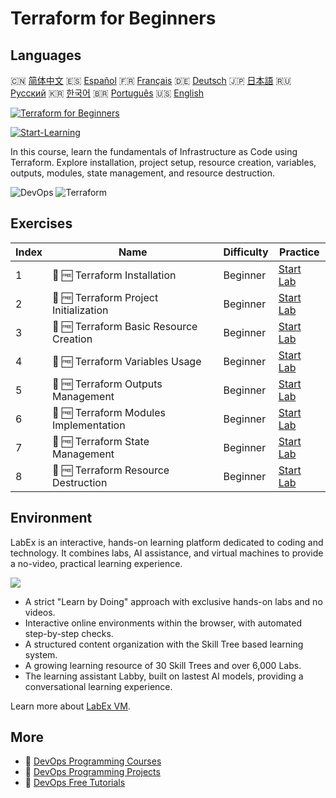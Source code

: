 # Terraform for Beginners

## Languages

🇨🇳 [简体中文](README_zh.md) 🇪🇸 [Español](README_es.md) 🇫🇷 [Français](README_fr.md) 🇩🇪 [Deutsch](README_de.md) 🇯🇵 [日本語](README_ja.md) 🇷🇺 [Русский](README_ru.md) 🇰🇷 [한국어](README_ko.md) 🇧🇷 [Português](README_pt.md) 🇺🇸 [English](README.md) 

[![Terraform for Beginners](https://cover-creator.labex.io/terraform-for-beginners.png)](https://labex.io/courses/terraform-for-beginners)

[![Start-Learning](https://img.shields.io/badge/Start-Learning-whitesmoke?style=for-the-badge)](https://labex.io/courses/terraform-for-beginners)

In this course, learn the fundamentals of Infrastructure as Code using Terraform. Explore installation, project setup, resource creation, variables, outputs, modules, state management, and resource destruction.

![DevOps](https://img.shields.io/badge/DevOps-whitesmoke?style=for-the-badge&logo=devops)
![Terraform](https://img.shields.io/badge/Terraform-whitesmoke?style=for-the-badge&logo=terraform)


## Exercises

|   Index | Name                                    | Difficulty   | Practice                                                                                                          |
|---------|-----------------------------------------|--------------|-------------------------------------------------------------------------------------------------------------------|
|       1 | 📖 🆓 Terraform Installation            | Beginner     | <a target='_blank' href='https://labex.io/tutorials/linux-terraform-installation-632659'>Start Lab</a>            |
|       2 | 📖 🆓 Terraform Project Initialization  | Beginner     | <a target='_blank' href='https://labex.io/tutorials/linux-terraform-project-initialization-632662'>Start Lab</a>  |
|       3 | 📖 🆓 Terraform Basic Resource Creation | Beginner     | <a target='_blank' href='https://labex.io/tutorials/linux-terraform-basic-resource-creation-632658'>Start Lab</a> |
|       4 | 📖 🆓 Terraform Variables Usage         | Beginner     | <a target='_blank' href='https://labex.io/tutorials/linux-terraform-variables-usage-632665'>Start Lab</a>         |
|       5 | 📖 🆓 Terraform Outputs Management      | Beginner     | <a target='_blank' href='https://labex.io/tutorials/linux-terraform-outputs-management-632661'>Start Lab</a>      |
|       6 | 📖 🆓 Terraform Modules Implementation  | Beginner     | <a target='_blank' href='https://labex.io/tutorials/linux-terraform-modules-implementation-632660'>Start Lab</a>  |
|       7 | 📖 🆓 Terraform State Management        | Beginner     | <a target='_blank' href='https://labex.io/tutorials/linux-terraform-state-management-632664'>Start Lab</a>        |
|       8 | 📖 🆓 Terraform Resource Destruction    | Beginner     | <a target='_blank' href='https://labex.io/tutorials/linux-terraform-resource-destruction-632663'>Start Lab</a>    |

## Environment

LabEx is an interactive, hands-on learning platform dedicated to coding and technology. It combines labs, AI assistance, and virtual machines to provide a no-video, practical learning experience.

![](https://tutorial-screenshot.getvm.io/images/vm-1725247253.png)

- A strict "Learn by Doing" approach with exclusive hands-on labs and no videos.
- Interactive online environments within the browser, with automated step-by-step checks.
- A structured content organization with the Skill Tree based learning system.
- A growing learning resource of 30 Skill Trees and over 6,000 Labs.
- The learning assistant Labby, built on lastest AI models, providing a conversational learning experience.

Learn more about [LabEx VM](https://support.labex.io/using-labex/virtual-machine).

## More

- 🔗 [DevOps Programming Courses](https://github.com/labex-labs/awesome-programming-courses)
- 🔗 [DevOps Programming Projects](https://github.com/labex-labs/awesome-programming-projects)
- 🔗 [DevOps Free Tutorials](https://github.com/labex-labs/devops-free-tutorials)

